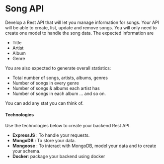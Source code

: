 # Song API

Develop a Rest API that will let you manage information for songs. Your API will be able to create, list, update and remove songs. You will only need to create one model to handle the
song data. The expected information are
- Title
- Artist
- Album
- Genre

You are also expected to generate overall statistics:
- Total number of songs, artists, albums, genres
- Number of songs in every genre
- Number of songs & albums each artist has
- Number of songs in each album … and so on.

You can add any stat you can think of.

#### Technologies
Use the technologies below to create your backend Rest API.
- **ExpressJS** : To handle your requests.
- **MongoDB** : To store your data.
- **Mongoose** : To interact with MongoDB, model your data and to create your schema.
- **Docker**: package your backend using docker
